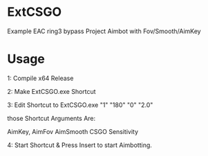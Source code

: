 # ExtCSGO
Example EAC ring3 bypass Project
Aimbot with Fov/Smooth/AimKey

# Usage

1: Compile x64 Release

2: Make ExtCSGO.exe Shortcut

3: Edit Shortcut to ExtCSGO.exe "1" "180" "0" "2.0"

those Shortcut Arguments Are:

AimKey, AimFov AimSmooth CSGO Sensitivity

4: Start Shortcut & Press Insert to start Aimbotting.


